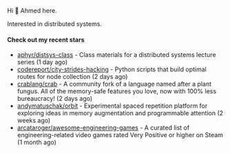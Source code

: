 Hi 👋 Ahmed here.

Interested in distributed systems.

#### Check out my recent stars

- [aphyr/distsys-class](https://github.com/aphyr/distsys-class) - Class materials for a distributed systems lecture series (1 day ago)
- [codereport/city-strides-hacking](https://github.com/codereport/city-strides-hacking) - Python scripts that build optimal routes for node collection (2 days ago)
- [crablang/crab](https://github.com/crablang/crab) - A community fork of a language named after a plant fungus. All of the memory-safe features you love, now with 100% less bureaucracy!  (2 days ago)
- [andymatuschak/orbit](https://github.com/andymatuschak/orbit) - Experimental spaced repetition platform for exploring ideas in memory augmentation and programmable attention (2 weeks ago)
- [arcataroger/awesome-engineering-games](https://github.com/arcataroger/awesome-engineering-games) - A curated list of engineering-related video games rated Very Positive or higher on Steam (1 month ago)

